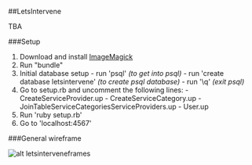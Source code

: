 ##LetsIntervene

TBA

###Setup

1. Download and install [ImageMagick](http://www.imagemagick.org/)
2. Run "bundle"
3. Initial database setup 
		- run 'psql' *(to get into psql)*
		- run 'create database letsintervene' *(to create psql database)*
		- run '\q' *(exit psql)*
4. Go to setup.rb and uncomment the following lines: 
		- CreateServiceProvider.up
		- CreateServiceCategory.up
		- JoinTableServiceCategoriesServiceProviders.up
		- User.up
5. Run 'ruby setup.rb'
6. Go to 'localhost:4567'


###General wireframe

![alt letsinterveneframes](http://i60.tinypic.com/11cf7e8.jpg "LetsInterveneFrames")


